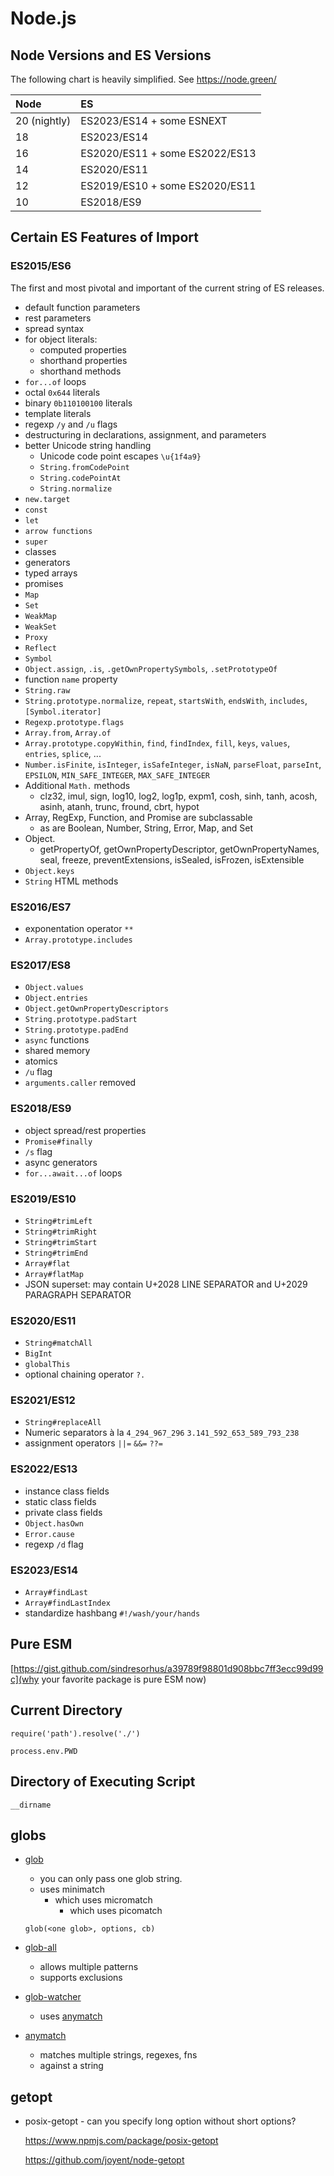 # Node.js

## Node Versions and ES Versions

The following chart is heavily simplified.  See https://node.green/

| Node         | ES                             |
|:-------------|:-------------------------------|
| 20 (nightly) | ES2023/ES14 + some ESNEXT      |
| 18           | ES2023/ES14                    |
| 16           | ES2020/ES11 + some ES2022/ES13 |
| 14           | ES2020/ES11                    |
| 12           | ES2019/ES10 + some ES2020/ES11 |
| 10           | ES2018/ES9                     |

## Certain ES Features of Import

### ES2015/ES6

The first and most pivotal and important of the current string of ES
releases.

-   default function parameters
-   rest parameters
-   spread syntax
-   for object literals:
    -   computed properties
    -   shorthand properties
    -   shorthand methods
-   `for...of` loops
-   octal `0x644` literals
-   binary `0b110100100` literals
-   template literals
-   regexp `/y` and `/u` flags
-   destructuring in declarations, assignment, and parameters
-   better Unicode string handling
    -   Unicode code point escapes `\u{1f4a9}`
    -   `String.fromCodePoint`
    -   `String.codePointAt`
    -   `String.normalize`
-   `new.target`
-   `const`
-   `let`
-   `arrow functions`
-   `super`
-   classes
-   generators
-   typed arrays
-   promises
-   `Map`
-   `Set`
-   `WeakMap`
-   `WeakSet`
-   `Proxy`
-   `Reflect`
-   `Symbol`
-   `Object.assign`, `.is`, `.getOwnPropertySymbols`, `.setPrototypeOf`
-   function `name` property
-   `String.raw`
-   `String.prototype.normalize`, `repeat`, `startsWith`, `endsWith`, `includes`, `[Symbol.iterator]`
-   `Regexp.prototype.flags`
-   `Array.from`, `Array.of`
-   `Array.prototype.copyWithin`, `find`, `findIndex`, `fill`, `keys`, `values`, `entries`, `splice`, ...
-   `Number.isFinite`, `isInteger`, `isSafeInteger`, `isNaN`, `parseFloat`, `parseInt`, `EPSILON`, `MIN_SAFE_INTEGER`, `MAX_SAFE_INTEGER`
-   Additional `Math.` methods
    -   clz32, imul, sign, log10, log2, log1p, expm1, cosh, sinh, tanh, acosh, asinh, atanh, trunc, fround, cbrt, hypot
-   Array, RegExp, Function, and Promise are subclassable
    -   as are Boolean, Number, String, Error, Map, and Set
-   Object.
    -   getPropertyOf, getOwnPropertyDescriptor, getOwnPropertyNames, seal, freeze, preventExtensions, isSealed, isFrozen,
        isExtensible
-   `Object.keys`
-   `String` HTML methods

### ES2016/ES7

-   exponentation operator `**`
-   `Array.prototype.includes`

### ES2017/ES8

-   `Object.values`
-   `Object.entries`
-   `Object.getOwnPropertyDescriptors`
-   `String.prototype.padStart`
-   `String.prototype.padEnd`
-   `async` functions
-   shared memory
-   atomics
-   `/u` flag
-   `arguments.caller` removed

### ES2018/ES9

-   object spread/rest properties
-   `Promise#finally`
-   `/s` flag
-   async generators
-   `for...await...of` loops

### ES2019/ES10

-   `String#trimLeft`
-   `String#trimRight`
-   `String#trimStart`
-   `String#trimEnd`
-   `Array#flat`
-   `Array#flatMap`
-   JSON superset: may contain U+2028 LINE SEPARATOR and U+2029 PARAGRAPH SEPARATOR

### ES2020/ES11

-   `String#matchAll`
-   `BigInt`
-   `globalThis`
-   optional chaining operator `?.`

### ES2021/ES12

-   `String#replaceAll`
-   Numeric separators à la `4_294_967_296` `3.141_592_653_589_793_238`
-   assignment operators `||=` `&&=` `??=`

### ES2022/ES13

-   instance class fields
-   static class fields
-   private class fields
-   `Object.hasOwn`
-   `Error.cause`
-   regexp `/d` flag

### ES2023/ES14

-   `Array#findLast`
-   `Array#findLastIndex`
-   standardize hashbang `#!/wash/your/hands`

## Pure ESM

[https://gist.github.com/sindresorhus/a39789f98801d908bbc7ff3ecc99d99c](why your favorite package is pure ESM now)

## Current Directory

    require('path').resolve('./')
    
    process.env.PWD

## Directory of Executing Script

    __dirname

## globs

-   [glob](https://www.npmjs.com/package/glob)
    -   you can only pass one glob string.
    -   uses minimatch
        -   which uses micromatch
            -   which uses picomatch

    ```
    glob(<one glob>, options, cb)
    ```
    
-   [glob-all](https://www.npmjs.com/package/glob-all)
    -   allows multiple patterns
    -   supports exclusions
    
-   [glob-watcher](https://www.npmjs.com/package/glob-watcher)
    -   uses [anymatch](https://www.npmjs.com/package/anymatch)
    
-   [anymatch](https://www.npmjs.com/package/anymatch)
    -   matches multiple strings, regexes, fns
    -   against a string

## getopt

-   posix-getopt - can you specify long option without short options?

    https://www.npmjs.com/package/posix-getopt
    
    https://github.com/joyent/node-getopt

